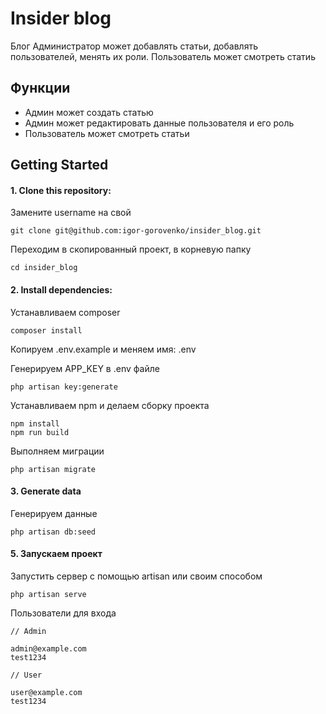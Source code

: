 # Insider blog

Блог
Администратор может добавлять статьи, добавлять пользователей, менять их роли.
Пользователь может смотреть статиь

## Функции

- Админ может создать статью
- Админ может редактировать данные пользователя и его роль
- Пользователь может смотреть статьи

## Getting Started

#### 1. Clone this repository:

Замените username на свой

```
git clone git@github.com:igor-gorovenko/insider_blog.git
```

Переходим в скопированный проект, в корневую папку

```
cd insider_blog
```

#### 2. Install dependencies:

Устанавливаем composer

```
composer install
```

Копируем .env.example и меняем имя: .env

Генерируем APP_KEY в .env файле

```
php artisan key:generate
```

Устанавливаем npm и делаем сборку проекта
```
npm install
npm run build
```

Выполняем миграции

```
php artisan migrate
```

#### 3. Generate data

Генерируем данные
```
php artisan db:seed
```




#### 5. Запускаем проект

Запустить сервер с помощью artisan или своим способом
```
php artisan serve
```

Пользователи для входа
```
// Admin

admin@example.com
test1234

// User

user@example.com
test1234
```